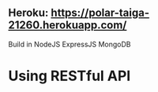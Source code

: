 ## Heroku: https://polar-taiga-21260.herokuapp.com/

Build in
NodeJS
ExpressJS
MongoDB

# Using RESTful API
